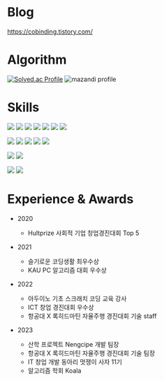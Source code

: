 # Blog
https://cobinding.tistory.com/
      
# Algorithm
[![Solved.ac Profile](http://mazassumnida.wtf/api/v2/generate_badge?boj=cobinding)](https://solved.ac/cobinding/)
![mazandi profile](http://mazandi.herokuapp.com/api?handle=cobinding&theme=cold)

# Skills
<img src="https://img.shields.io/badge/Java-3DDC84?style=for-the-badge&logo=Java&logoColor=black"> <img src="https://img.shields.io/badge/Python-3776AB?style=for-the-badge&logo=python&logoColor=white"> <img src="https://img.shields.io/badge/Kotlin-7F52FF?style=for-the-badge&logo=Kotlin&logoColor=white"> <img src="https://img.shields.io/badge/C-A8B9CC?style=for-the-badge&logo=C&logoColor=white"> <img src="https://img.shields.io/badge/C++-00599C?style=for-the-badge&logo=C++&logoColor=white"> <img src="https://img.shields.io/badge/R-276DC3?style=for-the-badge&logo=R&logoColor=white"> <img src="https://img.shields.io/badge/java-007396?style=for-the-badge&logo=java&logoColor=white"> 

<img src="https://img.shields.io/badge/Spring-6DB33F?style=for-the-badge&logo=Spring&logoColor=white"> <img src="https://img.shields.io/badge/SpringBoot-6DB33F?style=for-the-badge&logo=Spring-Boot&logoColor=white"> <img src="https://img.shields.io/badge/AndroidStudio-3DDC84?style=for-the-badge&logo=AndroidStudio&logoColor=black">  <img src="https://img.shields.io/badge/AmazonAWS-232F3E?style=for-the-badge&logo=AmazonAWS&logoColor=white"> <img src="https://img.shields.io/badge/html5-E34F26?style=for-the-badge&logo=html5&logoColor=white">

<img src="https://img.shields.io/badge/MySQL-4479A1?style=for-the-badge&logo=MySQL&logoColor=white"> <img src="https://img.shields.io/badge/Firebase-FFCA28?style=for-the-badge&logo=Firebase&logoColor=red"> 

<img src="https://img.shields.io/badge/Git-F05032?style=for-the-badge&logo=Git&logoColor=white"> <img src="https://img.shields.io/badge/Github-181717?style=for-the-badge&logo=Github&logoColor=white"> 


# Experience & Awards
- 2020
    - Hultprize 사회적 기업 창업경진대회 Top 5
- 2021
    - 슬기로운 코딩생활 최우수상
    - KAU PC 알고리즘 대회 우수상
- 2022
    - 아두이노 기초 스크래치 코딩 교육 강사
    - ICT 창업 경진대회 우수상
    - 항공대 X 록히드마틴 자율주행 경진대회 기술 staff

- 2023
    - 산학 프로젝트 Nengcipe 개발 팀장
    - 항공대 X 록히드마틴 자율주행 경진대회 기술 팀장
    - IT 창업 개발 동아리 멋쟁이 사자 11기
    - 알고리즘 학회 Koala

